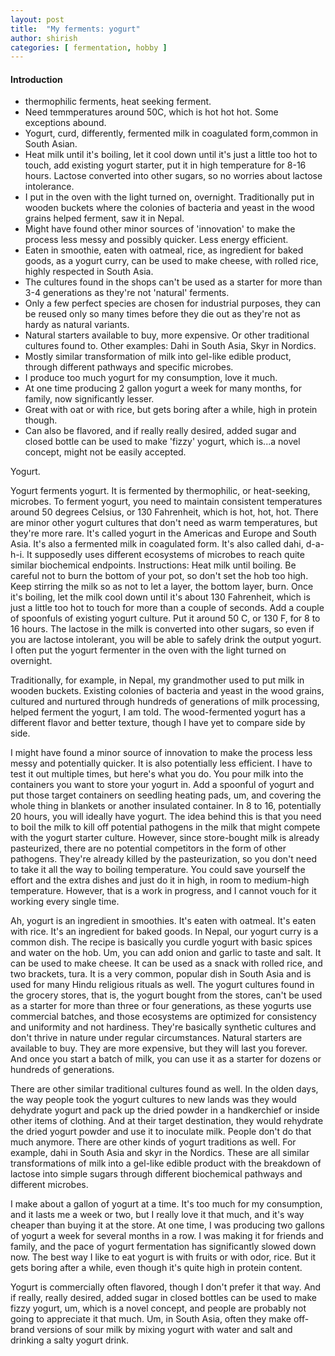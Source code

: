```yaml
---
layout: post
title:  "My ferments: yogurt"
author: shirish
categories: [ fermentation, hobby ]
---
```


#### Introduction 

* thermophilic ferments, heat seeking ferment. 
* Need temmperatures around 50C, which is hot hot hot. Some exceptions abound.
* Yogurt, curd, differently, fermented milk in coagulated form,common in South Asian. 
* Heat milk until it's boiling, let it cool down until it's just a little too hot to touch, add existing yogurt starter, put it in high temperature for 8-16 hours. Lactose converted into other sugars, so no worries about lactose intolerance. 
* I put in the oven with the light turned on, overnight. Traditionally put in wooden buckets where the colonies of bacteria and yeast in the wood grains helped ferment, saw it in Nepal.
* Might have found other minor sources of 'innovation' to make the process less messy and possibly quicker. Less energy efficient.
* Eaten in smoothie, eaten with oatmeal, rice, as ingredient for baked goods, as a yogurt curry, can be used to make cheese, with rolled rice, highly respected in South Asia.
* The cultures found in the shops can't be used as a starter for more than 3-4 generations as they're not 'natural' ferments.
* Only a few perfect species are chosen for industrial purposes, they can be reused only so many times before they die out as they're not as hardy as natural variants.
* Natural starters available to buy, more expensive. Or other traditional cultures found to. Other examples: Dahi in South Asia, Skyr in Nordics. 
* Mostly similar transformation of milk into gel-like edible product, through different pathways and specific microbes.
* I produce too much yogurt for my consumption, love it much. 
* At one time producing 2 gallon yogurt a week for many months, for family, now significantly lesser. 
* Great with oat or with rice, but gets boring after a while, high in protein though.
* Can also be flavored, and if really really desired, added sugar and closed bottle can be used to make 'fizzy' yogurt, which is...a novel concept, might not be easily accepted.

Yogurt.

Yogurt ferments yogurt. It is fermented by thermophilic, or heat-seeking, microbes. To ferment yogurt, you need to maintain consistent temperatures around 50 degrees Celsius, or 130 Fahrenheit, which is hot, hot, hot. There are minor other yogurt cultures that don't need as warm temperatures, but they're more rare. It's called yogurt in the Americas and Europe and South Asia. It's also a fermented milk in coagulated form. It's also called dahi, d-a-h-i. It supposedly uses different ecosystems of microbes to reach quite similar biochemical endpoints. Instructions: Heat milk until boiling. Be careful not to burn the bottom of your pot, so don't set the hob too high. Keep stirring the milk so as not to let a layer, the bottom layer, burn. Once it's boiling, let the milk cool down until it's about 130 Fahrenheit, which is just a little too hot to touch for more than a couple of seconds. Add a couple of spoonfuls of existing yogurt culture. Put it around 50 C, or 130 F, for 8 to 16 hours. The lactose in the milk is converted into other sugars, so even if you are lactose intolerant, you will be able to safely drink the output yogurt. I often put the yogurt fermenter in the oven with the light turned on overnight.

Traditionally, for example, in Nepal, my grandmother used to put milk in wooden buckets. Existing colonies of bacteria and yeast in the wood grains, cultured and nurtured through hundreds of generations of milk processing, helped ferment the yogurt, I am told. The wood-fermented yogurt has a different flavor and better texture, though I have yet to compare side by side.

I might have found a minor source of innovation to make the process less messy and potentially quicker. It is also potentially less efficient. I have to test it out multiple times, but here's what you do. You pour milk into the containers you want to store your yogurt in. Add a spoonful of yogurt and put those target containers on seedling heating pads, um, and covering the whole thing in blankets or another insulated container. In 8 to 16, potentially 20 hours, you will ideally have yogurt. The idea behind this is that you need to boil the milk to kill off potential pathogens in the milk that might compete with the yogurt starter culture. However, since store-bought milk is already pasteurized, there are no potential competitors in the form of other pathogens. They're already killed by the pasteurization, so you don't need to take it all the way to boiling temperature. You could save yourself the effort and the extra dishes and just do it in high, in room to medium-high temperature. However, that is a work in progress, and I cannot vouch for it working every single time.

Ah, yogurt is an ingredient in smoothies. It's eaten with oatmeal. It's eaten with rice. It's an ingredient for baked goods. In Nepal, our yogurt curry is a common dish. The recipe is basically you curdle yogurt with basic spices and water on the hob. Um, you can add onion and garlic to taste and salt. It can be used to make cheese. It can be used as a snack with rolled rice, and two brackets, tura. It is a very common, popular dish in South Asia and is used for many Hindu religious rituals as well. The yogurt cultures found in the grocery stores, that is, the yogurt bought from the stores, can't be used as a starter for more than three or four generations, as these yogurts use commercial batches, and those ecosystems are optimized for consistency and uniformity and not hardiness. They're basically synthetic cultures and don't thrive in nature under regular circumstances. Natural starters are available to buy. They are more expensive, but they will last you forever. And once you start a batch of milk, you can use it as a starter for dozens or hundreds of generations.

There are other similar traditional cultures found as well. In the olden days, the way people took the yogurt cultures to new lands was they would dehydrate yogurt and pack up the dried powder in a handkerchief or inside other items of clothing. And at their target destination, they would rehydrate the dried yogurt powder and use it to inoculate milk. People don't do that much anymore. There are other kinds of yogurt traditions as well. For example, dahi in South Asia and skyr in the Nordics. These are all similar transformations of milk into a gel-like edible product with the breakdown of lactose into simple sugars through different biochemical pathways and different microbes.

I make about a gallon of yogurt at a time. It's too much for my consumption, and it lasts me a week or two, but I really love it that much, and it's way cheaper than buying it at the store. At one time, I was producing two gallons of yogurt a week for several months in a row. I was making it for friends and family, and the pace of yogurt fermentation has significantly slowed down now. The best way I like to eat yogurt is with fruits or with odor, rice. But it gets boring after a while, even though it's quite high in protein content.

Yogurt is commercially often flavored, though I don't prefer it that way. And if really, really desired, added sugar in closed bottles can be used to make fizzy yogurt, um, which is a novel concept, and people are probably not going to appreciate it that much. Um, in South Asia, often they make off-brand versions of sour milk by mixing yogurt with water and salt and drinking a salty yogurt drink.
